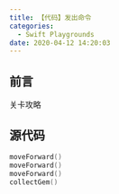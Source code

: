 ```yaml
---
title: 【代码】发出命令
categories:
  - Swift Playgrounds
date: 2020-04-12 14:20:03
---
```


## 前言

关卡攻略

<!-- more -->

## 源代码

``` swift
moveForward()
moveForward()
moveForward()
collectGem()
```

